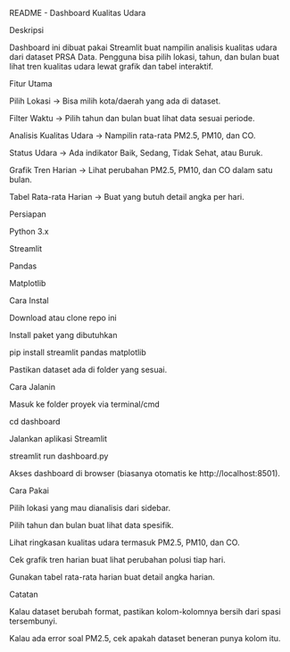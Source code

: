 README - Dashboard Kualitas Udara

Deskripsi

Dashboard ini dibuat pakai Streamlit buat nampilin analisis kualitas udara dari dataset PRSA Data. Pengguna bisa pilih lokasi, tahun, dan bulan buat lihat tren kualitas udara lewat grafik dan tabel interaktif.

Fitur Utama

Pilih Lokasi → Bisa milih kota/daerah yang ada di dataset.

Filter Waktu → Pilih tahun dan bulan buat lihat data sesuai periode.

Analisis Kualitas Udara → Nampilin rata-rata PM2.5, PM10, dan CO.

Status Udara → Ada indikator Baik, Sedang, Tidak Sehat, atau Buruk.

Grafik Tren Harian → Lihat perubahan PM2.5, PM10, dan CO dalam satu bulan.

Tabel Rata-rata Harian → Buat yang butuh detail angka per hari.

Persiapan

Python 3.x

Streamlit

Pandas

Matplotlib

Cara Instal

Download atau clone repo ini

Install paket yang dibutuhkan

pip install streamlit pandas matplotlib

Pastikan dataset ada di folder yang sesuai.

Cara Jalanin

Masuk ke folder proyek via terminal/cmd

cd dashboard

Jalankan aplikasi Streamlit

streamlit run dashboard.py

Akses dashboard di browser (biasanya otomatis ke http://localhost:8501).

Cara Pakai

Pilih lokasi yang mau dianalisis dari sidebar.

Pilih tahun dan bulan buat lihat data spesifik.

Lihat ringkasan kualitas udara termasuk PM2.5, PM10, dan CO.

Cek grafik tren harian buat lihat perubahan polusi tiap hari.

Gunakan tabel rata-rata harian buat detail angka harian.

Catatan

Kalau dataset berubah format, pastikan kolom-kolomnya bersih dari spasi tersembunyi.

Kalau ada error soal PM2.5, cek apakah dataset beneran punya kolom itu.